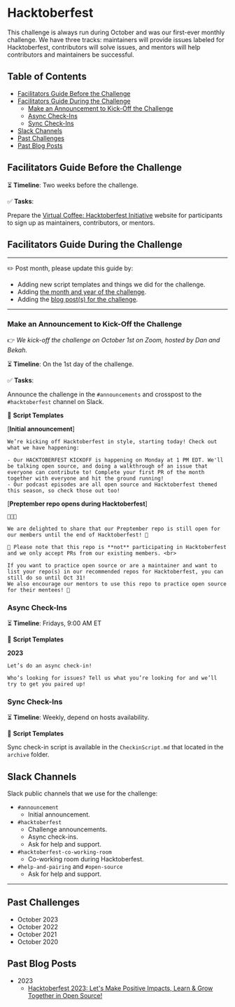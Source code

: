 # Hacktoberfest

This challenge is always run during October and was our first-ever monthly challenge. We have three tracks: maintainers will provide issues labeled for Hacktoberfest, contributors will solve issues, and mentors will help contributors and maintainers be successful.

## Table of Contents

- [Facilitators Guide Before the Challenge](#facilitators-guide-before-the-challenge)
- [Facilitators Guide During the Challenge](#facilitators-guide-during-the-challenge)
  - [Make an Announcement to Kick-Off the Challenge](#make-an-announcement-to-kick-off-the-challenge)
  - [Async Check-Ins](#async-check-ins)
  - [Sync Check-Ins](#sync-check-ins)
- [Slack Channels](#slack-channels)
- [Past Challenges](#past-challenges)
- [Past Blog Posts](#past-blog-posts)

## Facilitators Guide Before the Challenge

⏳ **Timeline**: Two weeks before the challenge.

✅ **Tasks**:

Prepare the [Virtual Coffee: Hacktoberfest Initiative](https://hacktoberfest.virtualcoffee.io/) website for participants to sign up as maintainers, contributors, or mentors.

## Facilitators Guide During the Challenge

---

✏️ Post month, please update this guide by:

- Adding new script templates and things we did for the challenge.
- Adding [the month and year of the challenge](#past-challenges).
- Adding the [blog post(s) for the challenge](#past-blog-posts).

---

### Make an Announcement to Kick-Off the Challenge

👉 _We kick-off the challenge on October 1st on Zoom, hosted by Dan and Bekah._

⏳ **Timeline**: On the 1st day of the challenge.

✅ **Tasks**:

Announce the challenge in the `#announcements` and crosspost to the `#hacktoberfest` channel on Slack.

📃 **Script Templates**

[**Initial announcement**]

```text
We’re kicking off Hacktoberfest in style, starting today! Check out what we have happening:

- Our HACKTOBERFEST KICKOFF is happening on Monday at 1 PM EDT. We'll be talking open source, and doing a walkthrough of an issue that everyone can contribute to! Complete your first PR of the month together with everyone and hit the ground running!
- Our podcast episodes are all open source and Hacktoberfest themed this season, so check those out too!
```

[**Preptember repo opens during Hacktoberfest**]

```text
🥁🥁🥁

We are delighted to share that our Preptember repo is still open for our members until the end of Hacktoberfest! 🎉

📢 Please note that this repo is **not** participating in Hacktoberfest and we only accept PRs from our existing members. <br>

If you want to practice open source or are a maintainer and want to list your repo(s) in our recommended repos for Hacktoberfest, you can still do so until Oct 31!
We also encourage our mentors to use this repo to practice open source for their mentees! 🙌
```

### Async Check-Ins

⏳ **Timeline**: Fridays, 9:00 AM ET

📃 **Script Templates**

**2023**

```text
Let’s do an async check-in!

Who’s looking for issues? Tell us what you’re looking for and we’ll try to get you paired up!
```

### Sync Check-Ins

⏳ **Timeline**: Weekly, depend on hosts availability.

📃 **Script Templates**

Sync check-in script is available in the `CheckinScript.md` that located in the `archive` folder.

## Slack Channels

Slack public channels that we use for the challenge:

- `#announcement`
  - Initial announcement.
- `#hacktoberfest`
  - Challenge announcements.
  - Async check-ins.
  - Ask for help and support.
- `#hacktoberfest-co-working-room`
  - Co-working room during Hacktoberfest.
- `#help-and-pairing` and `#open-source`
  - Ask for help and support.

---

## Past Challenges

- October 2023
- October 2022
- October 2021
- October 2020

## Past Blog Posts

- 2023
  - [Hacktoberfest 2023: Let's Make Positive Impacts, Learn & Grow Together in Open Source!](https://dev.to/virtualcoffee/hacktoberfest-2023-lets-make-positive-impacts-learn-grow-together-in-open-source-52a1)

